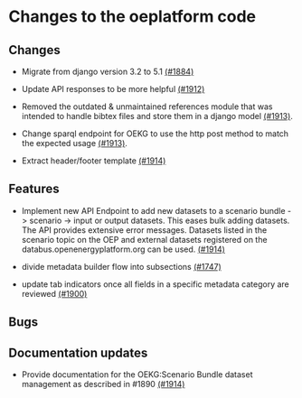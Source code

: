 <!--
SPDX-FileCopyrightText: 2025 Jonas Huber <https://github.com/jh-RLI> © Reiner Lemoine Institut

SPDX-License-Identifier: CC0-1.0
-->

# Changes to the oeplatform code

## Changes

- Migrate from django version 3.2 to 5.1
  [(#1884)](https://github.com/OpenEnergyPlatform/oeplatform/pull/1884)

- Update API responses to be more helpful
  [(#1912)](https://github.com/OpenEnergyPlatform/oeplatform/pull/1912)

- Removed the outdated & unmaintained references module that was intended to
  handle bibtex files and store them in a django model
  [(#1913)](https://github.com/OpenEnergyPlatform/oeplatform/pull/1913).

- Change sparql endpoint for OEKG to use the http post method to match the
  expected usage
  [(#1913)](https://github.com/OpenEnergyPlatform/oeplatform/pull/1913).

- Extract header/footer template
  [(#1914)](https://github.com/OpenEnergyPlatform/oeplatform/pull/1914)

## Features

- Implement new API Endpoint to add new datasets to a scenario bundle ->
  scenario -> input or output datasets. This eases bulk adding datasets. The API
  provides extensive error messages. Datasets listed in the scenario topic on
  the OEP and external datasets registered on the databus.openenergyplatform.org
  can be used.
  [(#1914)](https://github.com/OpenEnergyPlatform/oeplatform/pull/1894)

- divide metadata builder flow into subsections
  [(#1747)](https://github.com/OpenEnergyPlatform/oeplatform/pull/1747)

- update tab indicators once all fields in a specific metadata category are
  reviewed [(#1900)](https://github.com/OpenEnergyPlatform/oeplatform/pull/1900)

## Bugs

## Documentation updates

- Provide documentation for the OEKG:Scenario Bundle dataset management as
  described in #1890
  [(#1914)](https://github.com/OpenEnergyPlatform/oeplatform/pull/1894)
